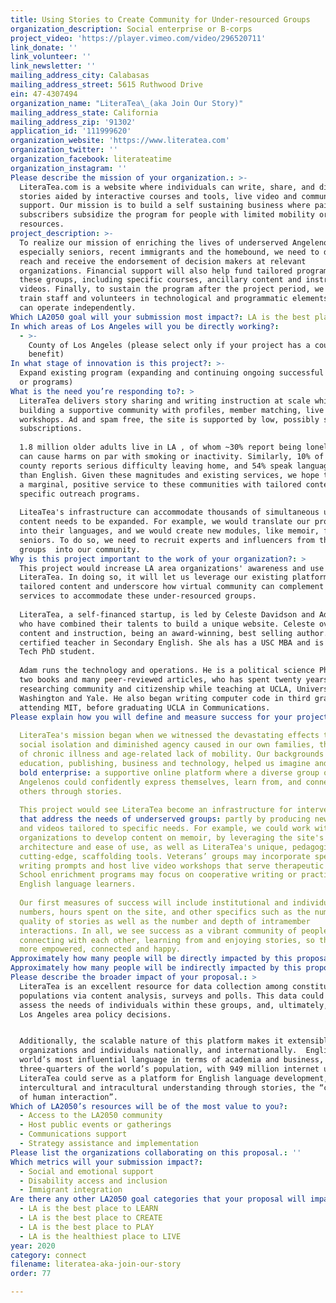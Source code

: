 ```yaml
---
title: Using Stories to Create Community for Under-resourced Groups
organization_description: Social enterprise or B-corps
project_video: 'https://player.vimeo.com/video/296520711'
link_donate: ''
link_volunteer: ''
link_newsletter: ''
mailing_address_city: Calabasas
mailing_address_street: 5615 Ruthwood Drive
ein: 47-4307494
organization_name: "LiteraTea\_(aka Join Our Story)"
mailing_address_state: California
mailing_address_zip: '91302'
application_id: '111999620'
organization_website: 'https://www.literatea.com'
organization_twitter: ''
organization_facebook: literateatime
organization_instagram: ''
Please describe the mission of your organization.: >-
  LiteraTea.com is a website where individuals can write, share, and discuss
  stories aided by interactive courses and tools, live video and communal
  support. Our mission is to build a self sustaining business where paid
  subscribers subsidize the program for people with limited mobility or
  resources.
project_description: >-
  To realize our mission of enriching the lives of underserved Angelenos',
  especially seniors, recent immigrants and the homebound, we need to directly
  reach and receive the endorsement of decision makers at relevant
  organizations. Financial support will also help fund tailored programs for
  these groups, including specific courses, ancillary content and instructional
  videos. Finally, to sustain the program after the project period, we will
  train staff and volunteers in technological and programmatic elements so they
  can operate independently.
Which LA2050 goal will your submission most impact?: LA is the best place to CONNECT
In which areas of Los Angeles will you be directly working?:
  - >-
    County of Los Angeles (please select only if your project has a countywide
    benefit)
In what stage of innovation is this project?: >-
  Expand existing program (expanding and continuing ongoing successful projects
  or programs)
What is the need you’re responding to?: >
  LiteraTea delivers story sharing and writing instruction at scale while
  building a supportive community with profiles, member matching, live chats and
  workshops. Ad and spam free, the site is supported by low, possibly subsidized
  subscriptions. 
   
  1.8 million older adults live in LA , of whom ~30% report being lonely, which
  can cause harms on par with smoking or inactivity. Similarly, 10% of the
  county reports serious difficulty leaving home, and 54% speak languages other
  than English. Given these magnitudes and existing services, we hope to supply
  a marginal, positive service to these communities with tailored content and
  specific outreach programs. 
   
  LiteaTea's infrastructure can accommodate thousands of simultaneous users; the
  content needs to be expanded. For example, we would translate our proven tools
  into their languages, and we would create new modules, like memoir, for
  seniors. To do so, we need to recruit experts and influencers from these
  groups  into our community. 
Why is this project important to the work of your organization?: >
  This project would increase LA area organizations' awareness and use of
  LiteraTea. In doing so, it will let us leverage our existing platform with
  tailored content and underscore how virtual community can complement existing
  services to accommodate these under-resourced groups. 
   
  LiteraTea, a self-financed startup, is led by Celeste Davidson and Adam Simon,
  who have combined their talents to build a unique website. Celeste oversees
  content and instruction, being an award-winning, best selling author. and a
  certified teacher in Secondary English. She als has a USC MBA and is an Ed
  Tech PhD student.
   
  Adam runs the technology and operations. He is a political science PhD. with
  two books and many peer-reviewed articles, who has spent twenty years
  researching community and citizenship while teaching at UCLA, University of
  Washington and Yale. He also began writing computer code in third grade,
  attending MIT, before graduating UCLA in Communications.  
Please explain how you will define and measure success for your project.: >2-
   
  LiteraTea's mission began when we witnessed the devastating effects that
  social isolation and diminished agency caused in our own families, the result
  of chronic illness and age-related lack of mobility. Our backgrounds in
  education, publishing, business and technology, helped us imagine and build a
  bold enterprise: a supportive online platform where a diverse group of
  Angelenos could confidently express themselves, learn from, and connect with
  others through stories.  
   
  This project would see LiteraTea become an infrastructure for interventions
  that address the needs of underserved groups: partly by producing new lessons
  and videos tailored to specific needs. For example, we could work with senior
  organizations to develop content on memoir, by leveraging the site's existing
  architecture and ease of use, as well as LiteraTea's unique, pedagogically
  cutting-edge, scaffolding tools. Veterans’ groups may incorporate specific
  writing prompts and host live video workshops that serve therapeutic goals.
  School enrichment programs may focus on cooperative writing or practice for
  English language learners. 
   
  Our first measures of success will include institutional and individual member
  numbers, hours spent on the site, and other specifics such as the number and
  quality of stories as well as the number and depth of intramember
  interactions. In all, we see success as a vibrant community of people
  connecting with each other, learning from and enjoying stories, so they feel
  more empowered, connected and happy. 
Approximately how many people will be directly impacted by this proposal?: '450'
Approximately how many people will be indirectly impacted by this proposal?: '27000'
Please describe the broader impact of your proposal.: >
  LiteraTea is an excellent resource for data collection among constituent
  populations via content analysis, surveys and polls. This data could help
  assess the needs of individuals within these groups, and, ultimately, inform
  Los Angeles area policy decisions. 


  Additionally, the scalable nature of this platform makes it extensible to
  organizations and individuals nationally, and internationally.  English is the
  world’s most influential language in terms of academia and business, spoken by
  three-quarters of the world’s population, with 949 million internet users.
  LiteraTea could serve as a platform for English language development, and both
  intercultural and intracultural understanding through stories, the “currency
  of human interaction”.
Which of LA2050’s resources will be of the most value to you?:
  - Access to the LA2050 community
  - Host public events or gatherings
  - Communications support
  - Strategy assistance and implementation
Please list the organizations collaborating on this proposal.: ''
Which metrics will your submission impact?:
  - Social and emotional support
  - Disability access and inclusion
  - Immigrant integration
Are there any other LA2050 goal categories that your proposal will impact?:
  - LA is the best place to LEARN
  - LA is the best place to CREATE
  - LA is the best place to PLAY
  - LA is the healthiest place to LIVE
year: 2020
category: connect
filename: literatea-aka-join-our-story
order: 77

---
```

